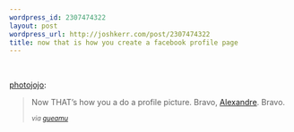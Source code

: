 ```yaml
--- 
wordpress_id: 2307474322
layout: post
wordpress_url: http://joshkerr.com/post/2307474322
title: now that is how you create a facebook profile page
---
```

<img src="http://joshkerr.tumblr.com/photo/1280/2307474322/1/tumblr_ldclij3Qyb1qz4vi2" alt=""/><br/><br/><p><a href="http://tumblr.photojojo.com/post/2195625035/now-thats-how-you-a-do-a-profile-picture-bravo">photojojo</a>:</p>
<blockquote>
<p>Now THAT’s how you a do a profile picture. Bravo, <a href="http://www.facebook.com/alexandre.oudin">Alexandre</a>. Bravo.</p>
<p><small><em><span class="tumblr_blog">via </span><a href="http://gueamu.net/post/2195092331/now-that-is-a-nice-profile-picture-like">gueamu</a></em></small></p>
</blockquote>
